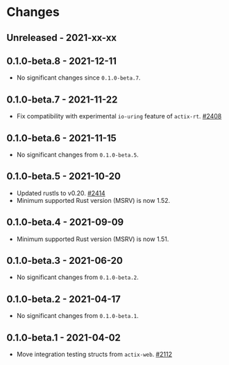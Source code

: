 # Changes

## Unreleased - 2021-xx-xx


## 0.1.0-beta.8 - 2021-12-11
* No significant changes since `0.1.0-beta.7`.


## 0.1.0-beta.7 - 2021-11-22
* Fix compatibility with experimental `io-uring` feature of `actix-rt`. [#2408]

[#2408]: https://github.com/actix/actix-web/pull/2408


## 0.1.0-beta.6 - 2021-11-15
* No significant changes from `0.1.0-beta.5`.


## 0.1.0-beta.5 - 2021-10-20
* Updated rustls to v0.20. [#2414]
* Minimum supported Rust version (MSRV) is now 1.52.

[#2414]: https://github.com/actix/actix-web/pull/2414


## 0.1.0-beta.4 - 2021-09-09
* Minimum supported Rust version (MSRV) is now 1.51.


## 0.1.0-beta.3 - 2021-06-20
* No significant changes from `0.1.0-beta.2`.


## 0.1.0-beta.2 - 2021-04-17
* No significant changes from `0.1.0-beta.1`.


## 0.1.0-beta.1 - 2021-04-02
* Move integration testing structs from `actix-web`. [#2112]

[#2112]: https://github.com/actix/actix-web/pull/2112
